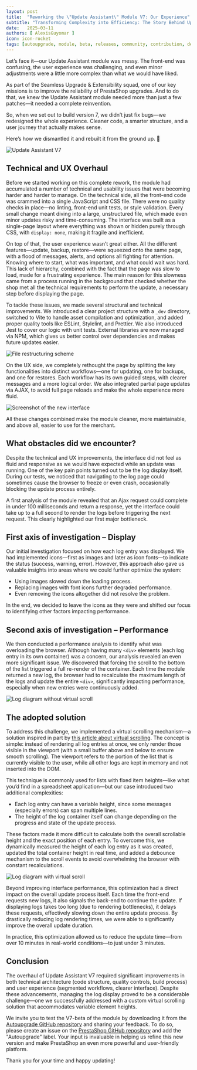 ```yaml
---
layout: post
title:  "Reworking the \"Update Assistant\" Module V7: Our Experience"
subtitle: "Transforming Complexity into Efficiency: The Story Behind Update Assistant V7"
date:   2025-03-11
authors: [ AlexisGuyomar ]
icon: icon-rocket
tags: [autoupgrade, module, beta, releases, community, contribution, development, qa]
---
```


Let’s face it—our Update Assistant module was messy. The front-end was confusing, the user experience was challenging, and even minor adjustments were a little more complex than what we would have liked.

As part of the Seamless Upgrade & Extensibility squad, one of our key missions is to improve the reliability of PrestaShop upgrades. And to do that, we knew the Update Assistant module needed more than just a few patches—it needed a complete reinvention.

So, when we set out to build version 7, we didn’t just fix bugs—we redesigned the whole experience. Cleaner code, a smarter structure, and a user journey that actually makes sense.

Here’s how we dismantled it and rebuilt it from the ground up. 🚀

![Update Assistant V7](/assets/images/2025/03/banner_autoupgrade_v7.png)

## Technical and UX Overhaul

Before we started working on this complete rework, the module had accumulated a number of technical and usability issues that were becoming harder and harder to manage. On the technical side, all the front-end code was crammed into a single JavaScript and CSS file. There were no quality checks in place—no linting, front-end unit tests, or style validation. Every small change meant diving into a large, unstructured file, which made even minor updates risky and time-consuming. The interface was built as a single-page layout where everything was shown or hidden purely through CSS, with `display: none`, making it fragile and inefficient.

On top of that, the user experience wasn’t great either. All the different features—update, backup, restore—were squeezed onto the same page, with a flood of messages, alerts, and options all fighting for attention. Knowing where to start, what was important, and what could wait was hard. This lack of hierarchy, combined with the fact that the page was slow to load, made for a frustrating experience. The main reason for this slowness came from a process running in the background that checked whether the shop met all the technical requirements to perform the update, a necessary step before displaying the page.

To tackle these issues, we made several structural and technical improvements. We introduced a clear project structure with a `_dev` directory, switched to Vite to handle asset compilation and optimization, and added proper quality tools like ESLint, Stylelint, and Prettier. We also introduced Jest to cover our logic with unit tests. External libraries are now managed via NPM, which gives us better control over dependencies and makes future updates easier.

![File restructuring scheme](/assets/images/2025/03/banner_autoupgrade_files.png)

On the UX side, we completely rethought the page by splitting the key functionalities into distinct workflows—one for updating, one for backups, and one for restores. Each workflow has its own guided steps, with clearer messages and a more logical order. We also integrated partial page updates via AJAX, to avoid full page reloads and make the whole experience more fluid.

![Screenshot of the new interface](/assets/images/2025/03/banner_screen_autoupgrade.png)

All these changes combined make the module cleaner, more maintainable, and above all, easier to use for the merchant.

## What obstacles did we encounter?

Despite the technical and UX improvements, the interface did not feel as fluid and responsive as we would have expected while an update was running. One of the key pain points turned out to be the log display itself. During our tests, we noticed that navigating to the log page could sometimes cause the browser to freeze or even crash, occasionally blocking the update process entirely.

A first analysis of the module revealed that an Ajax request could complete in under 100 milliseconds and return a response, yet the interface could take up to a full second to render the logs before triggering the next request. This clearly highlighted our first major bottleneck.

## First axis of investigation – Display

Our initial investigation focused on how each log entry was displayed. We had implemented icons—first as images and later as icon fonts—to indicate the status (success, warning, error). However, this approach also gave us valuable insights into areas where we could further optimize the system:

- Using images slowed down the loading process.
- Replacing images with font icons further degraded performance.
- Even removing the icons altogether did not resolve the problem.

In the end, we decided to leave the icons as they were and shifted our focus to identifying other factors impacting performance.

## Second axis of investigation – Performance

We then conducted a performance analysis to identify what was overloading the browser. Although having many `<div>` elements (each log entry in its own container) was a concern, our analysis revealed an even more significant issue. We discovered that forcing the scroll to the bottom of the list triggered a full re-render of the container. Each time the module returned a new log, the browser had to recalculate the maximum length of the logs and update the entire `<div>`, significantly impacting performance, especially when new entries were continuously added.

![Log diagram without virtual scroll](/assets/images/2025/03/banner_no_virtual_scroll.png)

## The adopted solution

To address this challenge, we implemented a virtual scrolling mechanism—a solution inspired in part by <a href="https://blog.logrocket.com/virtual-scrolling-core-principles-and-basic-implementation-in-react/" target="_blank">this article about virtual scrolling</a>. The concept is simple: instead of rendering all log entries at once, we only render those visible in the viewport (with a small buffer above and below to ensure smooth scrolling). The viewport refers to the portion of the list that is currently visible to the user, while all other logs are kept in memory and not inserted into the DOM.

This technique is commonly used for lists with fixed item heights—like what you’d find in a spreadsheet application—but our case introduced two additional complexities:

- Each log entry can have a variable height, since some messages (especially errors) can span multiple lines.
- The height of the log container itself can change depending on the progress and state of the update process.

These factors made it more difficult to calculate both the overall scrollable height and the exact position of each entry. To overcome this, we dynamically measured the height of each log entry as it was created, updated the total container height in real time, and added a debounce mechanism to the scroll events to avoid overwhelming the browser with constant recalculations.

![Log diagram with virtual scroll](/assets/images/2025/03/banner_virtual_scroll.png)

Beyond improving interface performance, this optimization had a direct impact on the overall update process itself. Each time the front-end requests new logs, it also signals the back-end to continue the update. If displaying logs takes too long (due to rendering bottlenecks), it delays these requests, effectively slowing down the entire update process. By drastically reducing log rendering times, we were able to significantly improve the overall update duration.

In practice, this optimization allowed us to reduce the update time—from over 10 minutes in real-world conditions—to just under 3 minutes.

## Conclusion

The overhaul of Update Assistant V7 required significant improvements in both technical architecture (code structure, quality controls, build process) and user experience (segmented workflows, clearer interface). Despite these advancements, managing the log display proved to be a considerable challenge—one we successfully addressed with a custom virtual scrolling solution that accommodates variable element heights.

We invite you to test the V7-beta of the module by downloading it from the <a href="https://github.com/PrestaShop/autoupgrade/releases" target="_blank">Autoupgrade GitHub repository</a> and sharing your feedback. To do so, please create an issue on the <a href="https://github.com/PrestaShop/PrestaShop/issues" target="_blank">PrestaShop GitHub repository</a> and add the "Autoupgrade" label. Your input is invaluable in helping us refine this new version and make PrestaShop an even more powerful and user-friendly platform.

Thank you for your time and happy updating!

